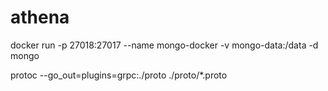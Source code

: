# athena

docker run -p 27018:27017 --name mongo-docker -v mongo-data:/data -d mongo

 protoc --go_out=plugins=grpc:./proto ./proto/*.proto